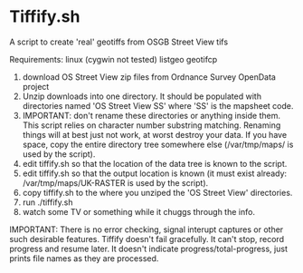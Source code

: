 Tiffify.sh
=================
A script to create 'real' geotiffs from OSGB Street View tifs

Requirements:
linux (cygwin not tested)
listgeo
geotifcp

1. download OS Street View zip files from Ordnance Survey OpenData project
2. Unzip downloads into one directory. It should be populated with directories named 'OS Street View SS' where 'SS' is the mapsheet code.
3. IMPORTANT: don't rename these directories or anything inside them. This script relies on character number substring matching. Renaming things will at best just not work, at worst destroy your data. If you have space, copy the entire directory tree somewhere else (/var/tmp/maps/ is used by the script).
4. edit tiffify.sh so that the location of the data tree is known to the script.
5. edit tiffify.sh so that the output location is known (it must exist already: /var/tmp/maps/UK-RASTER is used by the script).
6. copy tiffify.sh to the where you unziped the 'OS Street View' directories. 
7. run ./tiffify.sh 
8. watch some TV or something while it chuggs through the info. 

IMPORTANT: 
There is no error checking, signal interupt captures or other such desirable features. Tiffify doesn't fail gracefully. It can't stop, record progress and resume later. It doesn't indicate progress/total-progress, just prints file names as they are processed. 

